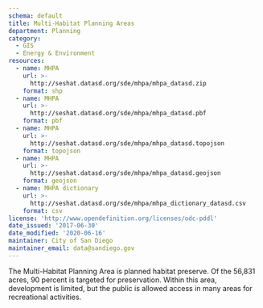 ```yaml
---
schema: default
title: Multi-Habitat Planning Areas
department: Planning
category:
  - GIS
  - Energy & Environment
resources:
  - name: MHPA
    url: >-
      http://seshat.datasd.org/sde/mhpa/mhpa_datasd.zip
    format: shp
  - name: MHPA
    url: >-
      http://seshat.datasd.org/sde/mhpa/mhpa_datasd.pbf
    format: pbf
  - name: MHPA
    url: >-
      http://seshat.datasd.org/sde/mhpa/mhpa_datasd.topojson
    format: topojson
  - name: MHPA
    url: >-
      http://seshat.datasd.org/sde/mhpa/mhpa_datasd.geojson
    format: geojson
  - name: MHPA dictionary
    url: >-
      http://seshat.datasd.org/sde/mhpa/mhpa_dictionary_datasd.csv
    format: csv
license: 'http://www.opendefinition.org/licenses/odc-pddl'
date_issued: '2017-06-30'
date_modified: '2020-06-16'
maintainer: City of San Diego
maintainer_email: data@sandiego.gov
---
```

The Multi-Habitat Planning Area is planned habitat preserve. Of the 56,831 acres, 90 percent is targeted for preservation. Within this area, development is limited, but the public is allowed access in many areas for recreational activities.
<!--more-->
